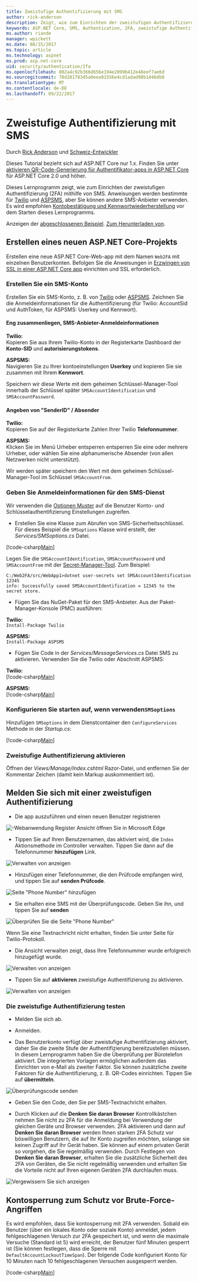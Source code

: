 ```yaml
---
title: Zweistufige Authentifizierung mit SMS
author: rick-anderson
description: Zeigt, wie zum Einrichten der zweistufigen Authentifizierung (2FA) mit ASP.NET Core
keywords: ASP.NET Core, SMS, Authentication, 2FA, zweistufige Authentifizierung, zweistufige Authentifizierung
ms.author: riande
manager: wpickett
ms.date: 08/15/2017
ms.topic: article
ms.technology: aspnet
ms.prod: asp.net-core
uid: security/authentication/2fa
ms.openlocfilehash: 802a4c92b366d656e194e2099b412e48eef7ae6d
ms.sourcegitcommit: 78d28178345a0eea91556e4cd1adad98b1446db8
ms.translationtype: MT
ms.contentlocale: de-DE
ms.lasthandoff: 09/22/2017
---
```

# <a name="two-factor-authentication-with-sms"></a>Zweistufige Authentifizierung mit SMS

Durch [Rick Anderson](https://twitter.com/RickAndMSFT) und [Schweiz-Entwickler](https://github.com/Swiss-Devs)

Dieses Tutorial bezieht sich auf ASP.NET Core nur 1.x. Finden Sie unter [aktivieren QR-Code-Generierung für Authentifikator-apps in ASP.NET Core](xref:security/authentication/identity-enable-qrcodes) für ASP.NET Core 2.0 und höher.

Dieses Lernprogramm zeigt, wie zum Einrichten der zweistufigen Authentifizierung (2FA) mithilfe von SMS. Anweisungen werden bestimmte für [Twilio](https://www.twilio.com/) und [ASPSMS](https://www.aspsms.com/asp.net/identity/core/testcredits/), aber Sie können andere SMS-Anbieter verwenden. Es wird empfohlen [Kontobestätigung und Kennwortwiederherstellung](accconfirm.md) vor dem Starten dieses Lernprogramms.

Anzeigen der [abgeschlossenen Beispiel](https://github.com/aspnet/Docs/tree/master/aspnetcore/security/authentication/2fa/sample/Web2FA). [Zum Herunterladen von](xref:tutorials/index#how-to-download-a-sample).

## <a name="create-a-new-aspnet-core-project"></a>Erstellen eines neuen ASP.NET Core-Projekts

Erstellen eine neue ASP.NET Core-Web-app mit dem Namen `Web2FA` mit einzelnen Benutzerkonten. Befolgen Sie die Anweisungen in [Erzwingen von SSL in einer ASP.NET Core app](xref:security/enforcing-ssl) einrichten und SSL erforderlich.

### <a name="create-an-sms-account"></a>Erstellen Sie ein SMS-Konto

Erstellen Sie ein SMS-Konto, z. B. von [Twilio](https://www.twilio.com/) oder [ASPSMS](https://www.aspsms.com/asp.net/identity/core/testcredits/). Zeichnen Sie die Anmeldeinformationen für die Authentifizierung (für Twilio: AccountSid und AuthToken, für ASPSMS: Userkey und Kennwort).

#### <a name="figuring-out-sms-provider-credentials"></a>Eng zusammenliegen, SMS-Anbieter-Anmeldeinformationen

**Twilio:**  
Kopieren Sie aus Ihrem Twilio-Konto in der Registerkarte Dashboard der **Konto-SID** und **autorisierungstokens**.

**ASPSMS:**  
Navigieren Sie zu Ihrer kontoeinstellungen **Userkey** und kopieren Sie sie zusammen mit Ihrem **Kennwort**.

Speichern wir diese Werte mit dem geheimen Schlüssel-Manager-Tool innerhalb der Schlüssel später `SMSAccountIdentification` und `SMSAccountPassword`.

#### <a name="specifying-senderid--originator"></a>Angeben von "SenderID" / Absender

**Twilio:**  
Kopieren Sie auf der Registerkarte Zahlen Ihrer Twilio **Telefonnummer**. 

**ASPSMS:**  
Klicken Sie im Menü Urheber entsperren entsperren Sie eine oder mehrere Urheber, oder wählen Sie eine alphanumerische Absender (von allen Netzwerken nicht unterstützt). 

Wir werden später speichern den Wert mit dem geheimen Schlüssel-Manager-Tool im Schlüssel `SMSAccountFrom`.


### <a name="provide-credentials-for-the-sms-service"></a>Geben Sie Anmeldeinformationen für den SMS-Dienst

Wir verwenden die [Optionen Muster](xref:fundamentals/configuration#options-config-objects) auf die Benutzer Konto- und Schlüsselauthentifizierung Einstellungen zugreifen. 

   * Erstellen Sie eine Klasse zum Abrufen von SMS-Sicherheitsschlüssel. Für dieses Beispiel die `SMSoptions` Klasse wird erstellt, der *Services/SMSoptions.cs* Datei.

[!code-csharp[Main](2fa/sample/Web2FA/Services/SMSoptions.cs)]

Legen Sie die `SMSAccountIdentification`, `SMSAccountPassword` und `SMSAccountFrom` mit der [Secret-Manager-Tool](xref:security/app-secrets). Zum Beispiel:

```none
C:/Web2FA/src/WebApp1>dotnet user-secrets set SMSAccountIdentification 12345
info: Successfully saved SMSAccountIdentification = 12345 to the secret store.
```
* Fügen Sie das NuGet-Paket für den SMS-Anbieter. Aus der Paket-Manager-Konsole (PMC) ausführen:

**Twilio:**  
`Install-Package Twilio`

**ASPSMS:**  
`Install-Package ASPSMS`


* Fügen Sie Code in der *Services/MessageServices.cs* Datei SMS zu aktivieren. Verwenden Sie die Twilio oder Abschnitt ASPSMS:


**Twilio:**  
[!code-csharp[Main](2fa/sample/Web2FA/Services/MessageServices_twilio.cs)]

**ASPSMS:**  
[!code-csharp[Main](2fa/sample/Web2FA/Services/MessageServices_ASPSMS.cs)]

### <a name="configure-startup-to-use-smsoptions"></a>Konfigurieren Sie starten auf, wenn verwenden`SMSoptions`

Hinzufügen `SMSoptions` in dem Dienstcontainer den `ConfigureServices` Methode in der *Startup.cs*:

[!code-csharp[Main](2fa/sample/Web2FA/Startup.cs?name=snippet1&highlight=4)]

### <a name="enable-two-factor-authentication"></a>Zweistufige Authentifizierung aktivieren

Öffnen der *Views/Manage/Index.cshtml* Razor-Datei, und entfernen Sie der Kommentar Zeichen (damit kein Markup auskommentiert ist).

## <a name="log-in-with-two-factor-authentication"></a>Melden Sie sich mit einer zweistufigen Authentifizierung

* Die app auszuführen und einen neuen Benutzer registrieren

![-Webanwendung Register Ansicht öffnen Sie in Microsoft Edge](2fa/_static/login2fa1.png)

* Tippen Sie auf Ihren Benutzernamen, das aktiviert wird, die `Index` Aktionsmethode im Controller verwalten. Tippen Sie dann auf die Telefonnummer **hinzufügen** Link.

![Verwalten von anzeigen](2fa/_static/login2fa2.png)

* Hinzufügen einer Telefonnummer, die den Prüfcode empfangen wird, und tippen Sie auf **senden Prüfcode**.

![Seite "Phone Number" hinzufügen](2fa/_static/login2fa3.png)

* Sie erhalten eine SMS mit der Überprüfungscode. Geben Sie ihn, und tippen Sie auf **senden**

![Überprüfen Sie die Seite "Phone Number"](2fa/_static/login2fa4.png)

Wenn Sie eine Textnachricht nicht erhalten, finden Sie unter Seite für Twilio-Protokoll.

* Die Ansicht verwalten zeigt, dass Ihre Telefonnummer wurde erfolgreich hinzugefügt wurde.

![Verwalten von anzeigen](2fa/_static/login2fa5.png)

* Tippen Sie auf **aktivieren** zweistufige Authentifizierung zu aktivieren.

![Verwalten von anzeigen](2fa/_static/login2fa6.png)

### <a name="test-two-factor-authentication"></a>Die zweistufige Authentifizierung testen

* Melden Sie sich ab.

* Anmelden.

* Das Benutzerkonto verfügt über zweistufige Authentifizierung aktiviert, daher Sie die zweite Stufe der Authentifizierung bereitzustellen müssen. In diesem Lernprogramm haben Sie die Überprüfung per Bürotelefon aktiviert. Die integrierten Vorlagen ermöglichen außerdem das Einrichten von e-Mail als zweiter Faktor. Sie können zusätzliche zweite Faktoren für die Authentifizierung, z. B. QR-Codes einrichten. Tippen Sie auf **übermitteln**.

![Überprüfungscode senden](2fa/_static/login2fa7.png)

* Geben Sie den Code, den Sie per SMS-Textnachricht erhalten.

* Durch Klicken auf die **Denken Sie daran Browser** Kontrollkästchen nehmen Sie nicht zu 2FA für die Anmeldung bei Verwendung der gleichen Geräte und Browser verwenden. 2FA aktivieren und dann auf **Denken Sie daran Browser** werden Ihnen starken 2FA Schutz vor böswilligen Benutzern, die auf Ihr Konto zugreifen möchten, solange sie keinen Zugriff auf Ihr Gerät haben. Sie können auf einem privaten Gerät so vorgehen, die Sie regelmäßig verwenden. Durch Festlegen von **Denken Sie daran Browser**, erhalten Sie die zusätzliche Sicherheit des 2FA von Geräten, die Sie nicht regelmäßig verwenden und erhalten Sie die Vorteile nicht auf Ihren eigenen Geräten 2FA durchlaufen muss.

![Vergewissern Sie sich anzeigen](2fa/_static/login2fa8.png)

## <a name="account-lockout-for-protecting-against-brute-force-attacks"></a>Kontosperrung zum Schutz vor Brute-Force-Angriffen

Es wird empfohlen, dass Sie kontosperrung mit 2FA verwenden. Sobald ein Benutzer (über ein lokales Konto oder soziale Konto) anmeldet, jedem fehlgeschlagenen Versuch zur 2FA gespeichert ist, und wenn die maximale Versuche (Standard ist 5) wird erreicht, der Benutzer fünf Minuten gesperrt ist (Sie können festlegen, dass die Sperre mit `DefaultAccountLockoutTimeSpan`). Der folgende Code konfiguriert Konto für 10 Minuten nach 10 fehlgeschlagenen Versuchen ausgesperrt werden.

[!code-csharp[Main](2fa/sample/Web2FA/Startup.cs?name=snippet2&highlight=13-17)] 
